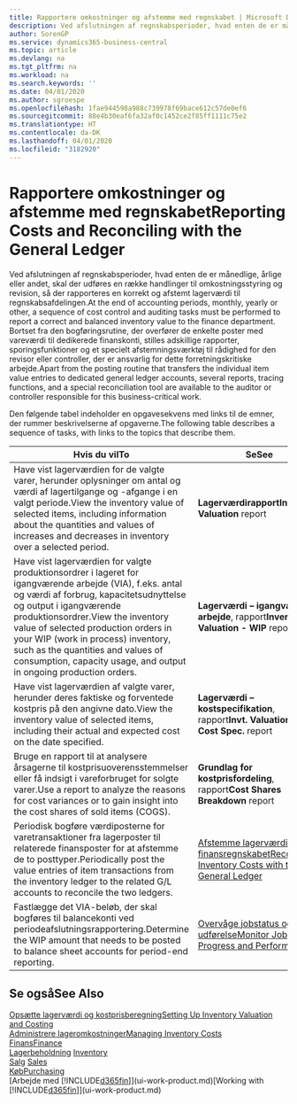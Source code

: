 ```yaml
---
title: Rapportere omkostninger og afstemme med regnskabet | Microsoft Docs
description: Ved afslutningen af regnskabsperioder, hvad enten de er månedlige, årlige eller andet, skal der udføres en række handlinger til omkostningsstyring og revision, så der rapporteres en korrekt og afstemt lagerværdi til regnskabsafdelingen. Bortset fra den bogføringsrutine, der overfører de enkelte poster med vareværdi til dedikerede finanskonti, stilles adskillige rapporter, sporingsfunktioner og et specielt afstemningsværktøj til rådighed for den revisor eller controller, der er ansvarlig for dette forretningskritiske arbejde.
author: SorenGP
ms.service: dynamics365-business-central
ms.topic: article
ms.devlang: na
ms.tgt_pltfrm: na
ms.workload: na
ms.search.keywords: ''
ms.date: 04/01/2020
ms.author: sgroespe
ms.openlocfilehash: 1fae944598a988c739978f69bace612c57de0ef6
ms.sourcegitcommit: 88e4b30eaf6fa32af0c1452ce2f85ff1111c75e2
ms.translationtype: HT
ms.contentlocale: da-DK
ms.lasthandoff: 04/01/2020
ms.locfileid: "3182920"
---
```

# <a name="reporting-costs-and-reconciling-with-the-general-ledger"></a><span data-ttu-id="833e2-104">Rapportere omkostninger og afstemme med regnskabet</span><span class="sxs-lookup"><span data-stu-id="833e2-104">Reporting Costs and Reconciling with the General Ledger</span></span>
<span data-ttu-id="833e2-105">Ved afslutningen af regnskabsperioder, hvad enten de er månedlige, årlige eller andet, skal der udføres en række handlinger til omkostningsstyring og revision, så der rapporteres en korrekt og afstemt lagerværdi til regnskabsafdelingen.</span><span class="sxs-lookup"><span data-stu-id="833e2-105">At the end of accounting periods, monthly, yearly or other, a sequence of cost control and auditing tasks must be performed to report a correct and balanced inventory value to the finance department.</span></span> <span data-ttu-id="833e2-106">Bortset fra den bogføringsrutine, der overfører de enkelte poster med vareværdi til dedikerede finanskonti, stilles adskillige rapporter, sporingsfunktioner og et specielt afstemningsværktøj til rådighed for den revisor eller controller, der er ansvarlig for dette forretningskritiske arbejde.</span><span class="sxs-lookup"><span data-stu-id="833e2-106">Apart from the posting routine that transfers the individual item value entries to dedicated general ledger accounts, several reports, tracing functions, and a special reconciliation tool are available to the auditor or controller responsible for this business-critical work.</span></span>  

 <span data-ttu-id="833e2-107">Den følgende tabel indeholder en opgavesekvens med links til de emner, der rummer beskrivelserne af opgaverne.</span><span class="sxs-lookup"><span data-stu-id="833e2-107">The following table describes a sequence of tasks, with links to the topics that describe them.</span></span>   

|<span data-ttu-id="833e2-108">**Hvis du vil**</span><span class="sxs-lookup"><span data-stu-id="833e2-108">**To**</span></span>|<span data-ttu-id="833e2-109">**Se**</span><span class="sxs-lookup"><span data-stu-id="833e2-109">**See**</span></span>|  
|------------|-------------|  
|<span data-ttu-id="833e2-110">Have vist lagerværdien for de valgte varer, herunder oplysninger om antal og værdi af lagertilgange og -afgange i en valgt periode.</span><span class="sxs-lookup"><span data-stu-id="833e2-110">View the inventory value of selected items, including information about the quantities and values of increases and decreases in inventory over a selected period.</span></span>|<span data-ttu-id="833e2-111">**Lagerværdirapport**</span><span class="sxs-lookup"><span data-stu-id="833e2-111">**Inventory Valuation** report</span></span>|  
|<span data-ttu-id="833e2-112">Have vist lagerværdien for valgte produktionsordrer i lageret for igangværende arbejde (VIA), f.eks. antal og værdi af forbrug, kapacitetsudnyttelse og output i igangværende produktionsordrer.</span><span class="sxs-lookup"><span data-stu-id="833e2-112">View the inventory value of selected production orders in your WIP (work in process) inventory, such as the quantities and values of consumption, capacity usage, and output in ongoing production orders.</span></span>|<span data-ttu-id="833e2-113">**Lagerværdi – igangværende arbejde**, rapport</span><span class="sxs-lookup"><span data-stu-id="833e2-113">**Inventory Valuation - WIP** report</span></span>|  
|<span data-ttu-id="833e2-114">Have vist lagerværdien af valgte varer, herunder deres faktiske og forventede kostpris på den angivne dato.</span><span class="sxs-lookup"><span data-stu-id="833e2-114">View the inventory value of selected items, including their actual and expected cost on the date specified.</span></span>|<span data-ttu-id="833e2-115">**Lagerværdi – kostspecifikation**, rapport</span><span class="sxs-lookup"><span data-stu-id="833e2-115">**Invt. Valuation - Cost Spec.** report</span></span>|  
|<span data-ttu-id="833e2-116">Bruge en rapport til at analysere årsagerne til kostprisuoverensstemmelser eller få indsigt i vareforbruget for solgte varer.</span><span class="sxs-lookup"><span data-stu-id="833e2-116">Use a report to analyze the reasons for cost variances or to gain insight into the cost shares of sold items (COGS).</span></span>|<span data-ttu-id="833e2-117">**Grundlag for kostprisfordeling**, rapport</span><span class="sxs-lookup"><span data-stu-id="833e2-117">**Cost Shares Breakdown** report</span></span>|  
|<span data-ttu-id="833e2-118">Periodisk bogføre værdiposterne for varetransaktioner fra lagerposter til relaterede finansposter for at afstemme de to posttyper.</span><span class="sxs-lookup"><span data-stu-id="833e2-118">Periodically post the value entries of item transactions from the inventory ledger to the related G/L accounts to reconcile the two ledgers.</span></span>|[<span data-ttu-id="833e2-119">Afstemme lagerværdier med finansregnskabet</span><span class="sxs-lookup"><span data-stu-id="833e2-119">Reconcile Inventory Costs with the General Ledger</span></span>](finance-how-to-post-inventory-costs-to-the-general-ledger.md)|  
|<span data-ttu-id="833e2-120">Fastlægge det VIA-beløb, der skal bogføres til balancekonti ved periodeafslutningsrapportering.</span><span class="sxs-lookup"><span data-stu-id="833e2-120">Determine the WIP amount that needs to be posted to balance sheet accounts for period-end reporting.</span></span>|[<span data-ttu-id="833e2-121">Overvåge jobstatus og -udførelse</span><span class="sxs-lookup"><span data-stu-id="833e2-121">Monitor Job Progress and Performance</span></span>](projects-how-monitor-progress-performance.md)|

## <a name="see-also"></a><span data-ttu-id="833e2-122">Se også</span><span class="sxs-lookup"><span data-stu-id="833e2-122">See Also</span></span>  
[<span data-ttu-id="833e2-123">Opsætte lagerværdi og kostprisberegning</span><span class="sxs-lookup"><span data-stu-id="833e2-123">Setting Up Inventory Valuation and Costing</span></span>](finance-set-up-inventory-valuation-and-costing.md)  
[<span data-ttu-id="833e2-124">Administrere lageromkostninger</span><span class="sxs-lookup"><span data-stu-id="833e2-124">Managing Inventory Costs</span></span>](finance-manage-inventory-costs.md)  
[<span data-ttu-id="833e2-125">Finans</span><span class="sxs-lookup"><span data-stu-id="833e2-125">Finance</span></span>](finance.md)  
<span data-ttu-id="833e2-126">[Lagerbeholdning](inventory-manage-inventory.md) </span><span class="sxs-lookup"><span data-stu-id="833e2-126">[Inventory](inventory-manage-inventory.md) </span></span>  
<span data-ttu-id="833e2-127">[Salg](sales-manage-sales.md) </span><span class="sxs-lookup"><span data-stu-id="833e2-127">[Sales](sales-manage-sales.md) </span></span>  
[<span data-ttu-id="833e2-128">Køb</span><span class="sxs-lookup"><span data-stu-id="833e2-128">Purchasing</span></span>](purchasing-manage-purchasing.md)  
<span data-ttu-id="833e2-129">[Arbejde med [!INCLUDE[d365fin](includes/d365fin_md.md)]](ui-work-product.md)</span><span class="sxs-lookup"><span data-stu-id="833e2-129">[Working with [!INCLUDE[d365fin](includes/d365fin_md.md)]](ui-work-product.md)</span></span>
